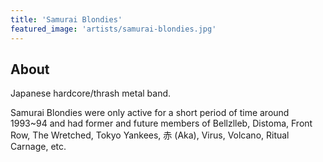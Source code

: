 ```yaml
---
title: 'Samurai Blondies'
featured_image: 'artists/samurai-blondies.jpg'
---
```


## About

Japanese hardcore/thrash metal band. 

Samurai Blondies were only active for a short period of time around 1993~94 and had former and future members of Bellzlleb, Distoma, Front Row, The Wretched, Tokyo Yankees, 赤 (Aka), Virus, Volcano, Ritual Carnage, etc.
